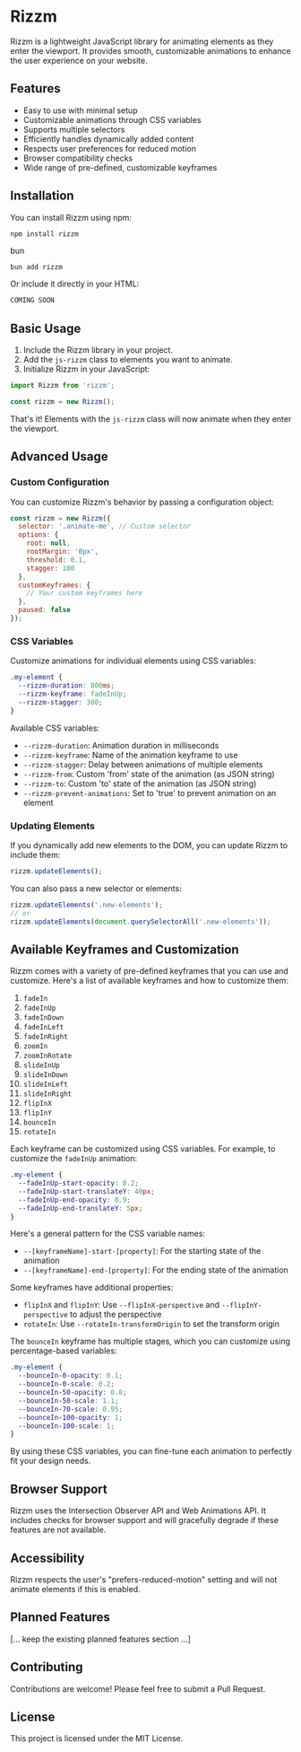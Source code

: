 # Rizzm

Rizzm is a lightweight JavaScript library for animating elements as they enter the viewport. It provides smooth, customizable animations to enhance the user experience on your website.

## Features

- Easy to use with minimal setup
- Customizable animations through CSS variables
- Supports multiple selectors
- Efficiently handles dynamically added content
- Respects user preferences for reduced motion
- Browser compatibility checks
- Wide range of pre-defined, customizable keyframes

## Installation

You can install Rizzm using npm:

```bash
npm install rizzm
```

bun

```
bun add rizzm
```

Or include it directly in your HTML:

```html
COMING SOON
```

## Basic Usage

1. Include the Rizzm library in your project.
2. Add the `js-rizzm` class to elements you want to animate.
3. Initialize Rizzm in your JavaScript:

```javascript
import Rizzm from 'rizzm';

const rizzm = new Rizzm();
```

That's it! Elements with the `js-rizzm` class will now animate when they enter the viewport.

## Advanced Usage

### Custom Configuration

You can customize Rizzm's behavior by passing a configuration object:

```javascript
const rizzm = new Rizzm({
  selector: '.animate-me', // Custom selector
  options: {
    root: null,
    rootMargin: '0px',
    threshold: 0.1,
    stagger: 100
  },
  customKeyframes: {
    // Your custom keyframes here
  },
  paused: false
});
```

### CSS Variables

Customize animations for individual elements using CSS variables:

```css
.my-element {
  --rizzm-duration: 800ms;
  --rizzm-keyframe: fadeInUp;
  --rizzm-stagger: 300;
}
```

Available CSS variables:
- `--rizzm-duration`: Animation duration in milliseconds
- `--rizzm-keyframe`: Name of the animation keyframe to use
- `--rizzm-stagger`: Delay between animations of multiple elements
- `--rizzm-from`: Custom 'from' state of the animation (as JSON string)
- `--rizzm-to`: Custom 'to' state of the animation (as JSON string)
- `--rizzm-prevent-animations`: Set to 'true' to prevent animation on an element

### Updating Elements

If you dynamically add new elements to the DOM, you can update Rizzm to include them:

```javascript
rizzm.updateElements();
```

You can also pass a new selector or elements:

```javascript
rizzm.updateElements('.new-elements');
// or
rizzm.updateElements(document.querySelectorAll('.new-elements'));
```

## Available Keyframes and Customization

Rizzm comes with a variety of pre-defined keyframes that you can use and customize. Here's a list of available keyframes and how to customize them:

1. `fadeIn`
2. `fadeInUp`
3. `fadeInDown`
4. `fadeInLeft`
5. `fadeInRight`
6. `zoomIn`
7. `zoomInRotate`
8. `slideInUp`
9. `slideInDown`
10. `slideInLeft`
11. `slideInRight`
12. `flipInX`
13. `flipInY`
14. `bounceIn`
15. `rotateIn`

Each keyframe can be customized using CSS variables. For example, to customize the `fadeInUp` animation:

```css
.my-element {
  --fadeInUp-start-opacity: 0.2;
  --fadeInUp-start-translateY: 40px;
  --fadeInUp-end-opacity: 0.9;
  --fadeInUp-end-translateY: 5px;
}
```

Here's a general pattern for the CSS variable names:

- `--[keyframeName]-start-[property]`: For the starting state of the animation
- `--[keyframeName]-end-[property]`: For the ending state of the animation

Some keyframes have additional properties:

- `flipInX` and `flipInY`: Use `--flipInX-perspective` and `--flipInY-perspective` to adjust the perspective
- `rotateIn`: Use `--rotateIn-transformOrigin` to set the transform origin

The `bounceIn` keyframe has multiple stages, which you can customize using percentage-based variables:

```css
.my-element {
  --bounceIn-0-opacity: 0.1;
  --bounceIn-0-scale: 0.2;
  --bounceIn-50-opacity: 0.8;
  --bounceIn-50-scale: 1.1;
  --bounceIn-70-scale: 0.95;
  --bounceIn-100-opacity: 1;
  --bounceIn-100-scale: 1;
}
```

By using these CSS variables, you can fine-tune each animation to perfectly fit your design needs.

## Browser Support

Rizzm uses the Intersection Observer API and Web Animations API. It includes checks for browser support and will gracefully degrade if these features are not available.

## Accessibility

Rizzm respects the user's "prefers-reduced-motion" setting and will not animate elements if this is enabled.

## Planned Features

[... keep the existing planned features section ...]

## Contributing

Contributions are welcome! Please feel free to submit a Pull Request.

## License

This project is licensed under the MIT License.